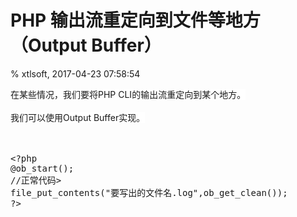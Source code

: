 # PHP 输出流重定向到文件等地方（Output Buffer）

% xtlsoft, 2017-04-23 07:58:54

<div><font style="background-color: rgb(255, 255, 255);">在某些情况，我们要将PHP CLI的输出流重定向到某个地方。</font></div><div>&nbsp;</div><div><font style="background-color: rgb(255, 255, 255);">我们可以使用Output Buffer实现。</font></div><div>&nbsp;</div><div>&nbsp;</div><pre>&lt;?php<br />@ob_start();<br />//正常代码><br />file_put_contents(&quot;要写出的文件名.log&quot;,ob_get_clean());<br />?&gt;</pre>
